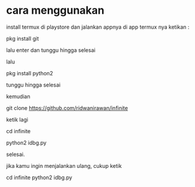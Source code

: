 # cara menggunakan

install termux di playstore dan jalankan appnya
di app termux nya ketikan :

pkg install git

lalu enter dan tunggu hingga selesai

lalu

pkg install python2

tunggu hingga selesai

kemudian

git clone https://github.com/ridwanirawan/infinite

ketik lagi

cd infinite

python2 idbg.py

selesai.

jika kamu ingin menjalankan ulang, cukup ketik

cd infinite
python2 idbg.py
